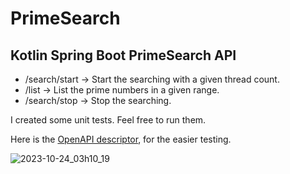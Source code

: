 # PrimeSearch
## Kotlin Spring Boot PrimeSearch API

- /search/start -> Start the searching with a given thread count.
- /list         -> List the prime numbers in a given range.
- /search/stop  -> Stop the searching.

I created some unit tests. Feel free to run them.

Here is the [OpenAPI descriptor](https://github.com/Patrik-07/PrimeSearch/blob/master/openapi.json), for the easier testing.

![2023-10-24_03h10_19](https://github.com/Patrik-07/PrimeSearch/assets/60797275/d599f21e-98ea-4f2b-8aa7-eabf0f8eb826)

